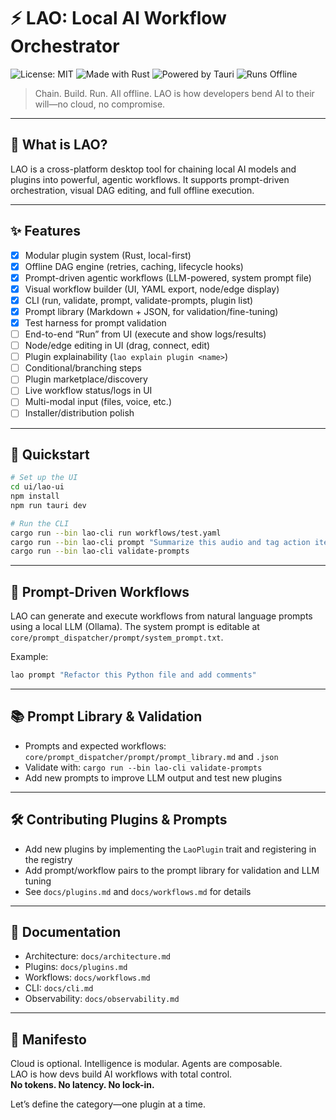 # ⚡️ LAO: Local AI Workflow Orchestrator

![License: MIT](https://img.shields.io/badge/License-MIT-yellow.svg)
![Made with Rust](https://img.shields.io/badge/Made%20with-Rust-orange?logo=rust)
![Powered by Tauri](https://img.shields.io/badge/Powered%20by-Tauri-blueviolet?logo=tauri)
![Runs Offline](https://img.shields.io/badge/Runs-Offline-success?logo=powerbi&logoColor=white)

> Chain. Build. Run. All offline.
> LAO is how developers bend AI to their will—no cloud, no compromise.

---

## 🧠 What is LAO?

LAO is a cross-platform desktop tool for chaining local AI models and plugins into powerful, agentic workflows. It supports prompt-driven orchestration, visual DAG editing, and full offline execution.

---

## ✨ Features

- [x] Modular plugin system (Rust, local-first)
- [x] Offline DAG engine (retries, caching, lifecycle hooks)
- [x] Prompt-driven agentic workflows (LLM-powered, system prompt file)
- [x] Visual workflow builder (UI, YAML export, node/edge display)
- [x] CLI (run, validate, prompt, validate-prompts, plugin list)
- [x] Prompt library (Markdown + JSON, for validation/fine-tuning)
- [x] Test harness for prompt validation
- [ ] End-to-end “Run” from UI (execute and show logs/results)
- [ ] Node/edge editing in UI (drag, connect, edit)
- [ ] Plugin explainability (`lao explain plugin <name>`)
- [ ] Conditional/branching steps
- [ ] Plugin marketplace/discovery
- [ ] Live workflow status/logs in UI
- [ ] Multi-modal input (files, voice, etc.)
- [ ] Installer/distribution polish

---

## 🚀 Quickstart

```sh
# Set up the UI
cd ui/lao-ui
npm install
npm run tauri dev

# Run the CLI
cargo run --bin lao-cli run workflows/test.yaml
cargo run --bin lao-cli prompt "Summarize this audio and tag action items"
cargo run --bin lao-cli validate-prompts
```

---

## 🧩 Prompt-Driven Workflows

LAO can generate and execute workflows from natural language prompts using a local LLM (Ollama). The system prompt is editable at `core/prompt_dispatcher/prompt/system_prompt.txt`.

Example:
```bash
lao prompt "Refactor this Python file and add comments"
```

---

## 📚 Prompt Library & Validation

- Prompts and expected workflows: `core/prompt_dispatcher/prompt/prompt_library.md` and `.json`
- Validate with: `cargo run --bin lao-cli validate-prompts`
- Add new prompts to improve LLM output and test new plugins

---

## 🛠️ Contributing Plugins & Prompts
- Add new plugins by implementing the `LaoPlugin` trait and registering in the registry
- Add prompt/workflow pairs to the prompt library for validation and LLM tuning
- See `docs/plugins.md` and `docs/workflows.md` for details

---

## 📄 Documentation
- Architecture: `docs/architecture.md`
- Plugins: `docs/plugins.md`
- Workflows: `docs/workflows.md`
- CLI: `docs/cli.md`
- Observability: `docs/observability.md`

---

## 🌌 Manifesto
Cloud is optional. Intelligence is modular. Agents are composable.  
LAO is how devs build AI workflows with total control.  
**No tokens. No latency. No lock-in.**

Let’s define the category—one plugin at a time.